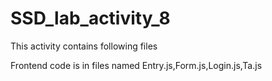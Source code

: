 # SSD_lab_activity_8

This activity contains following files

Frontend code is in files named
Entry.js,Form.js,Login.js,Ta.js


   


